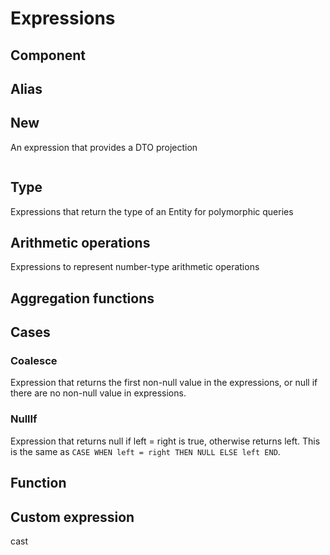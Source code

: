 # Expressions

## Component

## Alias

## New

An expression that provides a DTO projection

```kotlin
```

## Type

Expressions that return the type of an Entity for polymorphic queries

## Arithmetic operations

Expressions to represent number-type arithmetic operations

## Aggregation functions

## Cases

### Coalesce

Expression that returns the first non-null value in the expressions, or null if there are no non-null value in expressions.

### NullIf

Expression that returns null if left = right is true, otherwise returns left. This is the same as `CASE WHEN left = right THEN NULL ELSE left END`.

## Function

## Custom expression

cast
